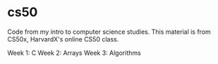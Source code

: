 # cs50

Code from my intro to computer science studies. This material is from CS50x, HarvardX's online CS50 class.

Week 1: C
Week 2: Arrays
Week 3: Algorithms
